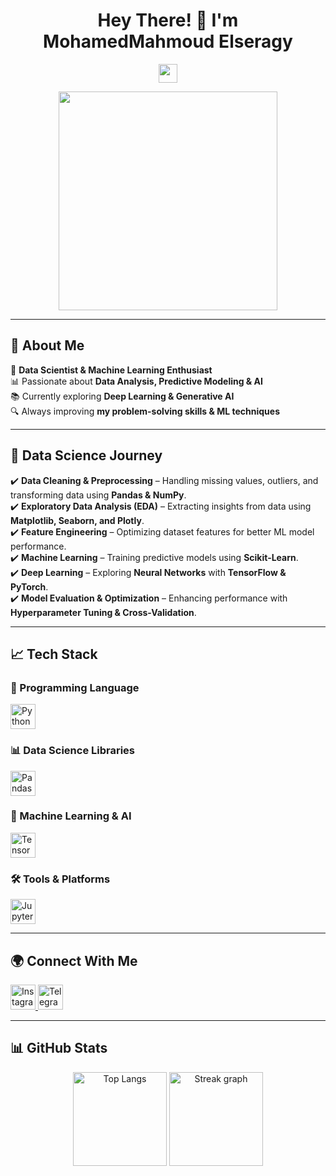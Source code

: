 <h1 align="center">Hey There! 👋 I'm MohamedMahmoud Elseragy</h1>

<p align="center">
  <img src="https://media.giphy.com/media/hvRJCLFzcasrR4ia7z/giphy.gif" width="30px">
</p>

<p align="center">
  <img src="https://media.giphy.com/media/qgQUggAC3Pfv687qPC/giphy.gif" width="350">
</p>

---

## 🚀 About Me  
🎯 **Data Scientist & Machine Learning Enthusiast**  
📊 Passionate about **Data Analysis, Predictive Modeling & AI**  
📚 Currently exploring **Deep Learning & Generative AI**  
🔍 Always improving **my problem-solving skills & ML techniques**  

---

## 🔬 Data Science Journey  

✔️ **Data Cleaning & Preprocessing** – Handling missing values, outliers, and transforming data using **Pandas & NumPy**.  
✔️ **Exploratory Data Analysis (EDA)** – Extracting insights from data using **Matplotlib, Seaborn, and Plotly**.  
✔️ **Feature Engineering** – Optimizing dataset features for better ML model performance.  
✔️ **Machine Learning** – Training predictive models using **Scikit-Learn**.  
✔️ **Deep Learning** – Exploring **Neural Networks** with **TensorFlow & PyTorch**.  
✔️ **Model Evaluation & Optimization** – Enhancing performance with **Hyperparameter Tuning & Cross-Validation**.  

---

## 📈 Tech Stack  

### 🐍 Programming Language  
<p align="left">
  <img src="https://skillicons.dev/icons?i=python" height="40" alt="Python" />
</p>

### 📊 Data Science Libraries  
<p align="left">
  <img src="https://skillicons.dev/icons?i=pandas,numpy" height="40" alt="Pandas & NumPy" />
</p>

### 🤖 Machine Learning & AI  
<p align="left">
  <img src="https://skillicons.dev/icons?i=tensorflow,pytorch,scikit-learn" height="40" alt="TensorFlow, PyTorch, Scikit-learn" />
</p>

### 🛠️ Tools & Platforms  
<p align="left">
  <img src="https://skillicons.dev/icons?i=jupyter,github,vscode" height="40" alt="Jupyter, GitHub, VS Code" />
</p>

---

## 🌍 Connect With Me  

<p align="left">
  <a href="https://www.instagram.com/YOUR_INSTAGRAM">
    <img src="https://skillicons.dev/icons?i=instagram" height="40" alt="Instagram" />
  </a>
  <a href="https://t.me/YOUR_TELEGRAM">
    <img src="https://skillicons.dev/icons?i=telegram" height="40" alt="Telegram" />
  </a>
</p>

---

## 📊 GitHub Stats  

<p align="center">
  <img src="https://github-readme-stats.vercel.app/api/top-langs?username=YOUR_GITHUB_USERNAME&locale=en&hide_title=false&layout=compact&card_width=320&langs_count=7&theme=radical&hide_border=true" height="150" alt="Top Langs"/>
  <img src="https://streak-stats.demolab.com?user=YOUR_GITHUB_USERNAME&theme=radical&hide_border=true" height="150" alt="Streak graph"/>
</p>
